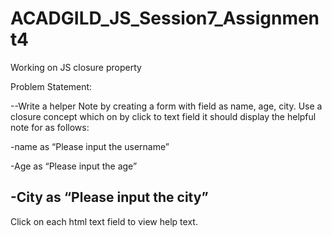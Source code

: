 # ACADGILD_JS_Session7_Assignment4
Working on JS closure property


Problem Statement:

--Write a helper Note by creating a form with field as name, age, city. Use a closure
concept which on by click to text field it should display the helpful note for as follows:

-name as “Please input the username”

-Age as “Please input the age”

-City as “Please input the city”
------------------------------------------------------------------------------------------------------
Click on each html text field to view help text.
